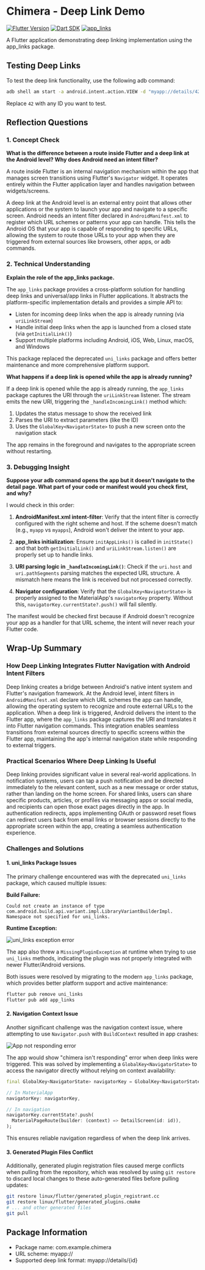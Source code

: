 # Chimera - Deep Link Demo

[![Flutter Version](https://img.shields.io/badge/Flutter-3.9.0-02569B?style=flat&logo=flutter)](https://flutter.dev)
[![Dart SDK](https://img.shields.io/badge/Dart-3.9.0-0175C2?style=flat&logo=dart)](https://dart.dev)
[![app_links](https://img.shields.io/badge/app__links-6.4.1-blue?style=flat)](https://pub.dev/packages/app_links)

A Flutter application demonstrating deep linking implementation using the app_links package.

## Testing Deep Links

To test the deep link functionality, use the following adb command:

```bash
adb shell am start -a android.intent.action.VIEW -d "myapp://details/42" com.example.chimera
```

Replace `42` with any ID you want to test.

## Reflection Questions

### 1. Concept Check

**What is the difference between a route inside Flutter and a deep link at the Android level? Why does Android need an intent filter?**

A route inside Flutter is an internal navigation mechanism within the app that manages screen transitions using Flutter's `Navigator` widget. It operates entirely within the Flutter application layer and handles navigation between widgets/screens.

A deep link at the Android level is an external entry point that allows other applications or the system to launch your app and navigate to a specific screen. Android needs an intent filter declared in `AndroidManifest.xml` to register which URL schemes or patterns your app can handle. This tells the Android OS that your app is capable of responding to specific URLs, allowing the system to route those URLs to your app when they are triggered from external sources like browsers, other apps, or adb commands.

### 2. Technical Understanding

**Explain the role of the app_links package.**

The `app_links` package provides a cross-platform solution for handling deep links and universal/app links in Flutter applications. It abstracts the platform-specific implementation details and provides a simple API to:
- Listen for incoming deep links when the app is already running (via `uriLinkStream`)
- Handle initial deep links when the app is launched from a closed state (via `getInitialLink()`)
- Support multiple platforms including Android, iOS, Web, Linux, macOS, and Windows

This package replaced the deprecated `uni_links` package and offers better maintenance and more comprehensive platform support.

**What happens if a deep link is opened while the app is already running?**

If a deep link is opened while the app is already running, the `app_links` package captures the URI through the `uriLinkStream` listener. The stream emits the new URI, triggering the `_handleIncomingLink()` method which:
1. Updates the status message to show the received link
2. Parses the URI to extract parameters (like the ID)
3. Uses the `GlobalKey<NavigatorState>` to push a new screen onto the navigation stack

The app remains in the foreground and navigates to the appropriate screen without restarting.

### 3. Debugging Insight

**Suppose your adb command opens the app but it doesn't navigate to the detail page. What part of your code or manifest would you check first, and why?**

I would check in this order:

1. **AndroidManifest.xml intent-filter**: Verify that the intent filter is correctly configured with the right scheme and host. If the scheme doesn't match (e.g., `myapp` vs `myapps`), Android won't deliver the intent to your app.

2. **app_links initialization**: Ensure `initAppLinks()` is called in `initState()` and that both `getInitialLink()` and `uriLinkStream.listen()` are properly set up to handle links.

3. **URI parsing logic in `_handleIncomingLink()`**: Check if the `uri.host` and `uri.pathSegments` parsing matches the expected URL structure. A mismatch here means the link is received but not processed correctly.

4. **Navigator configuration**: Verify that the `GlobalKey<NavigatorState>` is properly assigned to the MaterialApp's `navigatorKey` property. Without this, `navigatorKey.currentState?.push()` will fail silently.

The manifest would be checked first because if Android doesn't recognize your app as a handler for that URL scheme, the intent will never reach your Flutter code.

## Wrap-Up Summary

### How Deep Linking Integrates Flutter Navigation with Android Intent Filters

Deep linking creates a bridge between Android's native intent system and Flutter's navigation framework. At the Android level, intent filters in `AndroidManifest.xml` declare which URL schemes the app can handle, allowing the operating system to recognize and route external URLs to the application. When a deep link is triggered, Android delivers the intent to the Flutter app, where the `app_links` package captures the URI and translates it into Flutter navigation commands. This integration enables seamless transitions from external sources directly to specific screens within the Flutter app, maintaining the app's internal navigation state while responding to external triggers.

### Practical Scenarios Where Deep Linking Is Useful

Deep linking provides significant value in several real-world applications. In notification systems, users can tap a push notification and be directed immediately to the relevant content, such as a new message or order status, rather than landing on the home screen. For shared links, users can share specific products, articles, or profiles via messaging apps or social media, and recipients can open those exact pages directly in the app. In authentication redirects, apps implementing OAuth or password reset flows can redirect users back from email links or browser sessions directly to the appropriate screen within the app, creating a seamless authentication experience.

### Challenges and Solutions

#### 1. uni_links Package Issues

The primary challenge encountered was with the deprecated `uni_links` package, which caused multiple issues:

**Build Failure:**
```
Could not create an instance of type com.android.build.api.variant.impl.LibraryVariantBuilderImpl.
Namespace not specified for uni_links.
```

**Runtime Exception:**

![uni_links exception error](_issues/uni_links.png)

The app also threw a `MissingPluginException` at runtime when trying to use `uni_links` methods, indicating the plugin was not properly integrated with newer Flutter/Android versions.

Both issues were resolved by migrating to the modern `app_links` package, which provides better platform support and active maintenance:

```bash
flutter pub remove uni_links
flutter pub add app_links
```

#### 2. Navigation Context Issue

Another significant challenge was the navigation context issue, where attempting to use `Navigator.push` with `BuildContext` resulted in app crashes:

![App not responding error](_issues/not_responding.png)

The app would show "chimera isn't responding" error when deep links were triggered. This was solved by implementing a `GlobalKey<NavigatorState>` to access the navigator directly without relying on context availability:

```dart
final GlobalKey<NavigatorState> navigatorKey = GlobalKey<NavigatorState>();

// In MaterialApp
navigatorKey: navigatorKey,

// In navigation
navigatorKey.currentState?.push(
  MaterialPageRoute(builder: (context) => DetailScreen(id: id)),
);
```

This ensures reliable navigation regardless of when the deep link arrives.

#### 3. Generated Plugin Files Conflict

Additionally, generated plugin registration files caused merge conflicts when pulling from the repository, which was resolved by using `git restore` to discard local changes to these auto-generated files before pulling updates:

```bash
git restore linux/flutter/generated_plugin_registrant.cc
git restore linux/flutter/generated_plugins.cmake
# ... and other generated files
git pull
```


## Package Information

- Package name: com.example.chimera
- URL scheme: myapp://
- Supported deep link format: myapp://details/{id}